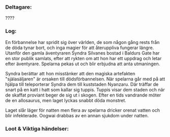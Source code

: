 ### Deltagare:
????

### Log:
En förbannelse har spridit sig över världen, de som någon gång rests från de döda tynar bort, och inga magier för att återuppliva fungerar längre. Utanför den gamla äventyraren Syndra Silvanes bostad i Baldurs Gate har en stor publik samlats, efter att rykten om att hon har ett uppdrag och letar efter äventyrare. Spelarna pekas ut och blir erbjudna att anta utmaningen.

Syndra berättar att hon misstänker att den magiska artefakten "själasäljaren" är orsaken till dödsförbannelsen. När spelarna går med på att hjälpa till teleporterar Syndra dem till kuststaden Nyanzaru. Där träffar de snart på en katt i hatt som kallar sig tuppis. Tuppis visar dem staden och när de skaffat proviant beger de sig ut i skogen. Efter en tids vandrande möter de en allosaurus, men laget lyckas snabbt döda monstret.

Laget slår läger för natten men flera av spelarna dricker orenat vatten och blir infekterade. Oogwai drabbas av en annan sjukdom under natten.

### Loot & Viktiga händelser:

